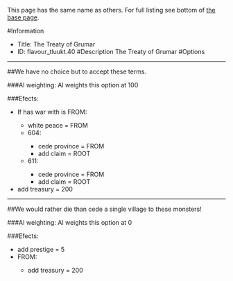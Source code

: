 This page has the same name as others. For full listing see bottom of [the base page](the_treaty_of_grumar.md).

#Information
 - Title: The Treaty of Grumar
 - ID: flavour_tluukt.40
#Description
The Treaty of Grumar
#Options

___
##We have no choice but to accept these terms.

###AI weighting:
AI weights this option at 100


###Efects:<ul><li>If has war with is FROM:</li><ul><li>white peace = FROM</li><li>604:</li><ul><li>cede province = FROM</li><li>add claim = ROOT</li></ul><li>611:</li><ul><li>cede province = FROM</li><li>add claim = ROOT</li></ul></ul><li>add treasury = 200</li></ul>

___
##We would rather die than cede a single village to these monsters!

###AI weighting:
AI weights this option at 0


###Efects:<ul><li>add prestige = 5</li><li>FROM:</li><ul><li>add treasury = 200</li></ul></ul>
